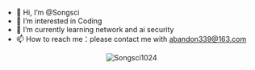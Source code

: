 - 👋 Hi, I’m @Songsci
- 👀 I’m interested in Coding
- 🌱 I’m currently learning network and ai security
- 📫 How to reach me：please contact me with abandon339@163.com
<p align="center"> <img src="https://github-readme-stats.vercel.app/api?username=Songsci1024&show_icons=true&theme=gotham" alt="Songsci1024" />
<!---
Songsci1024/Songsci1024 is a ✨ special ✨ repository because its `README.md` (this file) appears on your GitHub profile.
You can click the Preview link to take a look at your changes.
--->
